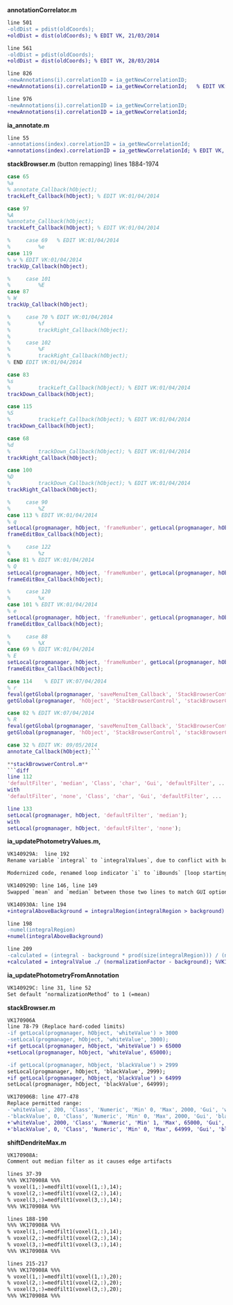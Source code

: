 **annotationCorrelator.m**
```diff
line 501
-oldDist = pdist(oldCoords);
+oldDist = dist(oldCoords); % EDIT VK, 21/03/2014

line 561
-oldDist = pdist(oldCoords);
+oldDist = dist(oldCoords); % EDIT VK, 28/03/2014

line 826
-newAnnotations(i).correlationID = ia_getNewCorrelationID;
+newAnnotations(i).correlationID = ia_getNewCorrelationId;   % EDIT VK: 25/11/2014

line 976
-newAnnotations(i).correlationID = ia_getNewCorrelationID;
+newAnnotations(i).correlationID = ia_getNewCorrelationId;
```

**ia_annotate.m**
```diff
line 55
-annotations(index).correlationID = ia_getNewCorrelationId;
+annotations(index).correlationID = ia_getNewCorrelationId; % EDIT VK, 28/03/2014
```
**stackBrowser.m** (button remapping)
lines 1884-1974
```matlab
case 65
%a
% annotate_Callback(hObject);
trackLeft_Callback(hObject); % EDIT VK:01/04/2014

case 97
%A
%annotate_Callback(hObject);
trackLeft_Callback(hObject); % EDIT VK:01/04/2014

%     case 69   % EDIT VK:01/04/2014
%         %e
case 119
% w % EDIT VK:01/04/2014
trackUp_Callback(hObject);

%     case 101
%         %E
case 87
% W
trackUp_Callback(hObject);

%     case 70 % EDIT VK:01/04/2014
%         %f
%         trackRight_Callback(hObject);
%
%     case 102
%         %F
%         trackRight_Callback(hObject);
% END EDIT VK:01/04/2014

case 83
%s
%         trackLeft_Callback(hObject); % EDIT VK:01/04/2014
trackDown_Callback(hObject);

case 115
%S
%         trackLeft_Callback(hObject); % EDIT VK:01/04/2014
trackDown_Callback(hObject);

case 68
%d
%         trackDown_Callback(hObject); % EDIT VK:01/04/2014
trackRight_Callback(hObject);

case 100
%D
%         trackDown_Callback(hObject); % EDIT VK:01/04/2014
trackRight_Callback(hObject);

%     case 90
%         %Z
case 113 % EDIT VK:01/04/2014
% q
setLocal(progmanager, hObject, 'frameNumber', getLocal(progmanager, hObject, 'frameNumber') - 1);
frameEditBox_Callback(hObject);

%     case 122
%         %z
case 81 % EDIT VK:01/04/2014
% Q
setLocal(progmanager, hObject, 'frameNumber', getLocal(progmanager, hObject, 'frameNumber') - 1);
frameEditBox_Callback(hObject);

%     case 120
%         %x
case 101 % EDIT VK:01/04/2014
% e
setLocal(progmanager, hObject, 'frameNumber', getLocal(progmanager, hObject, 'frameNumber') + 1);
frameEditBox_Callback(hObject);

%     case 88
%         %X
case 69 % EDIT VK:01/04/2014
% E
setLocal(progmanager, hObject, 'frameNumber', getLocal(progmanager, hObject, 'frameNumber') + 1);
frameEditBox_Callback(hObject);

case 114    % EDIT VK:07/04/2014
% r
feval(getGlobal(progmanager, 'saveMenuItem_Callback', 'StackBrowserControl', 'stackBrowserControl'), ...
getGlobal(progmanager, 'hObject', 'StackBrowserControl', 'stackBrowserControl'), hObject)

case 82 % EDIT VK:07/04/2014
% R
feval(getGlobal(progmanager, 'saveMenuItem_Callback', 'StackBrowserControl', 'stackBrowserControl'), ...
getGlobal(progmanager, 'hObject', 'StackBrowserControl', 'stackBrowserControl'), hObject)

case 32 % EDIT VK: 09/05/2014
annotate_Callback(hObject);```

**stackBrowswerControl.m**
```diff
line 112
'defaultFilter', 'median', 'Class', 'char', 'Gui', 'defaultFilter', ...
with
'defaultFilter', 'none', 'Class', 'char', 'Gui', 'defaultFilter', ...

line 133
setLocal(progmanager, hObject, 'defaultFilter', 'median');
with
setLocal(progmanager, hObject, 'defaultFilter', 'none');
```

**ia_updatePhotometryValues.m,**
```diff
VK140929A:  line 192
Rename variable `integral` to `integralValues`, due to conflict with built-in function `integral`

Modernized code, renamed loop indicator `i` to `iBounds` [loop starting at line 105, `for iBounds = 2:length(x)`]

VK140929D: line 146, line 149
Swapped `mean` and `median` between those two lines to match GUI options. `median` (thought to be ‘mean') is still broken (it saturates at $655$) but `mean` is producing the correct values.

VK140930A: line 194
+integralAboveBackground = integralRegion(integralRegion > background) - background;

line 198
-numel(integralRegion)
+numel(integralAboveBackground)

line 209
-calculated = (integral - background * prod(size(integralRegion))) / (normalizationFactor - background);%TO091707A
+calculated = integralValue ./ (normalizationFactor - background); %VK140930 Background subtraction was removed as now only values above threshold are integrated (see line 195)
```

**ia_updatePhotometryFromAnnotation**
```diff
VK140929C: line 31, line 52
Set default ’normalizationMethod’ to 1 (=mean)
```
**stackBrowser.m**
```diff
VK170906A
line 78-79 (Replace hard-coded limits)
-if getLocal(progmanager, hObject, 'whiteValue') > 3000
-setLocal(progmanager, hObject, 'whiteValue', 3000);
+if getLocal(progmanager, hObject, 'whiteValue') > 65000
+setLocal(progmanager, hObject, 'whiteValue', 65000);

-if getLocal(progmanager, hObject, 'blackValue') > 2999
setLocal(progmanager, hObject, 'blackValue', 2999);
+if getLocal(progmanager, hObject, 'blackValue') > 64999
setLocal(progmanager, hObject, 'blackValue', 64999);

VK170906B: line 477-478
Replace permitted range:
-'whiteValue', 200, 'Class', 'Numeric', 'Min' 0, 'Max', 2000, 'Gui', 'whiteValueSlider', 'Gui', 'whiteValueText', ...
-'blackValue', 0, 'Class', 'Numeric', 'Min' 0, 'Max', 2000, 'Gui', 'blackValueSlider', 'Gui', 'blackValueText', ...
+'whiteValue', 2000, 'Class', 'Numeric', 'Min' 1, 'Max', 65000, 'Gui', 'whiteValueSlider', 'Gui', 'whiteValueText', ...
+'blackValue', 0, 'Class', 'Numeric', 'Min' 0, 'Max', 64999, 'Gui', 'blackValueSlider', 'Gui', 'blackValueText', ...
```

**shiftDendriteMax.m**
```diff
VK170908A:
Comment out median filter as it causes edge artifacts

lines 37-39
%%% VK170908A %%%
% voxel(1,:)=medfilt1(voxel(1,:),14);
% voxel(2,:)=medfilt1(voxel(2,:),14);
% voxel(3,:)=medfilt1(voxel(3,:),14);
%%% VK170908A %%%

lines 188-190
%%% VK170908A %%%
% voxel(1,:)=medfilt1(voxel(1,:),14);
% voxel(2,:)=medfilt1(voxel(2,:),14);
% voxel(3,:)=medfilt1(voxel(3,:),14);
%%% VK170908A %%%

lines 215-217
%%% VK170908A %%%
% voxel(1,:)=medfilt1(voxel(1,:),20);
% voxel(2,:)=medfilt1(voxel(2,:),20);
% voxel(3,:)=medfilt1(voxel(3,:),20);
%%% VK170908A %%%
```
